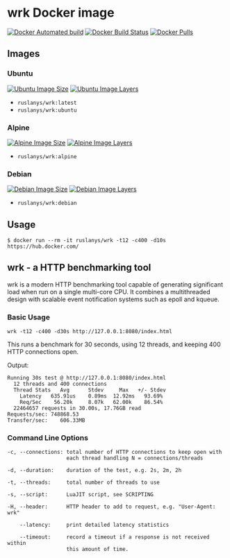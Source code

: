 # wrk Docker image

[![Docker Automated build](https://img.shields.io/docker/automated/ruslanys/wrk.svg?style=flat-square&colorB=007EC6)](https://hub.docker.com/r/ruslanys/wrk/)
[![Docker Build Status](https://img.shields.io/docker/build/ruslanys/wrk.svg?style=flat-square&colorB=007EC6)](https://hub.docker.com/r/ruslanys/wrk/)
[![Docker Pulls](https://img.shields.io/docker/pulls/ruslanys/wrk.svg?style=flat-square&colorB=007EC6)](https://hub.docker.com/r/ruslanys/wrk/)

## Images

### Ubuntu

[![Ubuntu Image Size](https://img.shields.io/microbadger/image-size/ruslanys%2Fwrk/ubuntu.svg?style=flat-square&colorB=007EC6)](https://microbadger.com/images/ruslanys/wrk)
[![Ubuntu Image Layers](https://img.shields.io/microbadger/layers/ruslanys%2Fwrk/ubuntu.svg?style=flat-square&colorB=007EC6)](https://microbadger.com/images/ruslanys/wrk)

* `ruslanys/wrk:latest`
* `ruslanys/wrk:ubuntu`

### Alpine

[![Alpine Image Size](https://img.shields.io/microbadger/image-size/ruslanys%2Fwrk/alpine.svg?style=flat-square&colorB=007EC6)](https://microbadger.com/images/ruslanys/wrk)
[![Alpine Image Layers](https://img.shields.io/microbadger/layers/ruslanys%2Fwrk/alpine.svg?style=flat-square&colorB=007EC6)](https://microbadger.com/images/ruslanys/wrk)

* `ruslanys/wrk:alpine`

### Debian

[![Debian Image Size](https://img.shields.io/microbadger/image-size/ruslanys%2Fwrk/debian.svg?style=flat-square&colorB=007EC6)](https://microbadger.com/images/ruslanys/wrk)
[![Debian Image Layers](https://img.shields.io/microbadger/layers/ruslanys%2Fwrk/debian.svg?style=flat-square&colorB=007EC6)](https://microbadger.com/images/ruslanys/wrk)

* `ruslanys/wrk:debian`


## Usage

```
$ docker run --rm -it ruslanys/wrk -t12 -c400 -d10s https://hub.docker.com/
```

## wrk - a HTTP benchmarking tool

wrk is a modern HTTP benchmarking tool capable of generating significant
load when run on a single multi-core CPU. It combines a multithreaded
design with scalable event notification systems such as epoll and kqueue.

### Basic Usage

```
wrk -t12 -c400 -d30s http://127.0.0.1:8080/index.html
```

This runs a benchmark for 30 seconds, using 12 threads, and keeping
400 HTTP connections open.

Output:

```
Running 30s test @ http://127.0.0.1:8080/index.html
  12 threads and 400 connections
  Thread Stats   Avg      Stdev     Max   +/- Stdev
    Latency   635.91us    0.89ms  12.92ms   93.69%
    Req/Sec    56.20k     8.07k   62.00k    86.54%
  22464657 requests in 30.00s, 17.76GB read
Requests/sec: 748868.53
Transfer/sec:    606.33MB
```

### Command Line Options

```
-c, --connections: total number of HTTP connections to keep open with
                   each thread handling N = connections/threads

-d, --duration:    duration of the test, e.g. 2s, 2m, 2h

-t, --threads:     total number of threads to use

-s, --script:      LuaJIT script, see SCRIPTING

-H, --header:      HTTP header to add to request, e.g. "User-Agent: wrk"

    --latency:     print detailed latency statistics

    --timeout:     record a timeout if a response is not received within
                   this amount of time.
```
